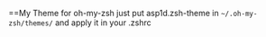 ==My Theme for oh-my-zsh
just put asp1d.zsh-theme in
```~/.oh-my-zsh/themes/```
and apply it in your .zshrc